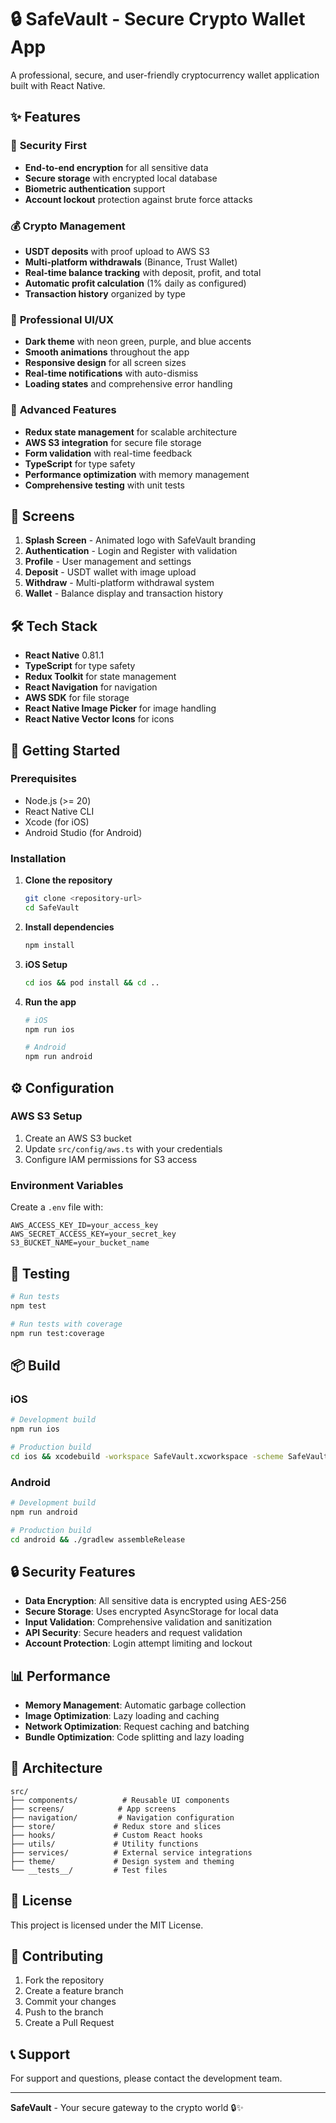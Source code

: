 # 🔒 SafeVault - Secure Crypto Wallet App

A professional, secure, and user-friendly cryptocurrency wallet application built with React Native.

## ✨ Features

### 🔐 **Security First**
- **End-to-end encryption** for all sensitive data
- **Secure storage** with encrypted local database
- **Biometric authentication** support
- **Account lockout** protection against brute force attacks

### 💰 **Crypto Management**
- **USDT deposits** with proof upload to AWS S3
- **Multi-platform withdrawals** (Binance, Trust Wallet)
- **Real-time balance tracking** with deposit, profit, and total
- **Automatic profit calculation** (1% daily as configured)
- **Transaction history** organized by type

### 🎨 **Professional UI/UX**
- **Dark theme** with neon green, purple, and blue accents
- **Smooth animations** throughout the app
- **Responsive design** for all screen sizes
- **Real-time notifications** with auto-dismiss
- **Loading states** and comprehensive error handling

### 🚀 **Advanced Features**
- **Redux state management** for scalable architecture
- **AWS S3 integration** for secure file storage
- **Form validation** with real-time feedback
- **TypeScript** for type safety
- **Performance optimization** with memory management
- **Comprehensive testing** with unit tests

## 📱 **Screens**

1. **Splash Screen** - Animated logo with SafeVault branding
2. **Authentication** - Login and Register with validation
3. **Profile** - User management and settings
4. **Deposit** - USDT wallet with image upload
5. **Withdraw** - Multi-platform withdrawal system
6. **Wallet** - Balance display and transaction history

## 🛠 **Tech Stack**

- **React Native** 0.81.1
- **TypeScript** for type safety
- **Redux Toolkit** for state management
- **React Navigation** for navigation
- **AWS SDK** for file storage
- **React Native Image Picker** for image handling
- **React Native Vector Icons** for icons

## 🚀 **Getting Started**

### Prerequisites
- Node.js (>= 20)
- React Native CLI
- Xcode (for iOS)
- Android Studio (for Android)

### Installation

1. **Clone the repository**
   ```bash
   git clone <repository-url>
   cd SafeVault
   ```

2. **Install dependencies**
   ```bash
   npm install
   ```

3. **iOS Setup**
   ```bash
   cd ios && pod install && cd ..
   ```

4. **Run the app**
   ```bash
   # iOS
   npm run ios
   
   # Android
   npm run android
   ```

## ⚙️ **Configuration**

### AWS S3 Setup
1. Create an AWS S3 bucket
2. Update `src/config/aws.ts` with your credentials
3. Configure IAM permissions for S3 access

### Environment Variables
Create a `.env` file with:
```
AWS_ACCESS_KEY_ID=your_access_key
AWS_SECRET_ACCESS_KEY=your_secret_key
S3_BUCKET_NAME=your_bucket_name
```

## 🧪 **Testing**

```bash
# Run tests
npm test

# Run tests with coverage
npm run test:coverage
```

## 📦 **Build**

### iOS
```bash
# Development build
npm run ios

# Production build
cd ios && xcodebuild -workspace SafeVault.xcworkspace -scheme SafeVault -configuration Release
```

### Android
```bash
# Development build
npm run android

# Production build
cd android && ./gradlew assembleRelease
```

## 🔒 **Security Features**

- **Data Encryption**: All sensitive data is encrypted using AES-256
- **Secure Storage**: Uses encrypted AsyncStorage for local data
- **Input Validation**: Comprehensive validation and sanitization
- **API Security**: Secure headers and request validation
- **Account Protection**: Login attempt limiting and lockout

## 📊 **Performance**

- **Memory Management**: Automatic garbage collection
- **Image Optimization**: Lazy loading and caching
- **Network Optimization**: Request caching and batching
- **Bundle Optimization**: Code splitting and lazy loading

## 🎯 **Architecture**

```
src/
├── components/          # Reusable UI components
├── screens/            # App screens
├── navigation/         # Navigation configuration
├── store/             # Redux store and slices
├── hooks/             # Custom React hooks
├── utils/             # Utility functions
├── services/          # External service integrations
├── theme/             # Design system and theming
└── __tests__/         # Test files
```

## 📝 **License**

This project is licensed under the MIT License.

## 🤝 **Contributing**

1. Fork the repository
2. Create a feature branch
3. Commit your changes
4. Push to the branch
5. Create a Pull Request

## 📞 **Support**

For support and questions, please contact the development team.

---

**SafeVault** - Your secure gateway to the crypto world 🔒✨